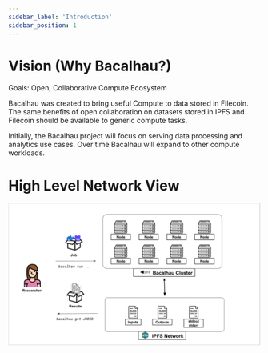```yaml
---
sidebar_label: 'Introduction'
sidebar_position: 1
---
```


# Vision (Why Bacalhau?)

Goals: Open, Collaborative Compute Ecosystem

Bacalhau was created to bring useful Compute to data stored in Filecoin. The same benefits of open collaboration on datasets stored in IPFS and Filecoin should be available to generic compute tasks.

Initially, the Bacalhau project will focus on serving data processing and analytics use cases. Over time Bacalhau will expand to other compute workloads.

# High Level Network View

![image](../../static/img/bacalhau-high-level-view.png)
